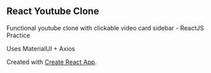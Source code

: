 ## React Youtube Clone
Functional youtube clone with clickable video card sidebar - ReactJS Practice

Uses MaterialUI + Axios

Created with [Create React App](https://github.com/facebook/create-react-app).

